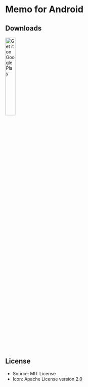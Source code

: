 # Memo for Android

## Downloads 
[<img alt='Get it on Google Play' src='https://play.google.com/intl/en_us/badges/static/images/badges/en_badge_web_generic.png' width='25%'>](https://play.google.com/store/apps/details?id=com.miniprime1.memo)
## License
 - Source: MIT License
 - Icon: Apache License version 2.0
